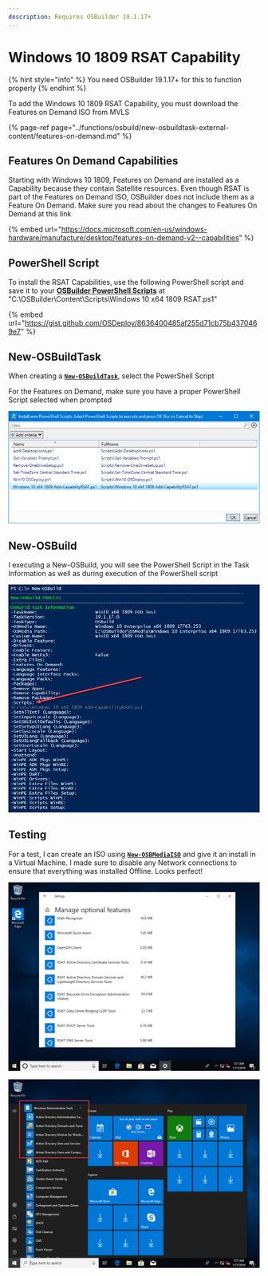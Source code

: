 ```yaml
---
description: Requires OSBuilder 19.1.17+
---
```


# Windows 10 1809 RSAT Capability

{% hint style="info" %}
You need OSBuilder 19.1.17+ for this to function properly
{% endhint %}

To add the Windows 10 1809 RSAT Capability, you must download the Features on Demand ISO from MVLS

{% page-ref page="../functions/osbuild/new-osbuildtask-external-content/features-on-demand.md" %}

## Features On Demand Capabilities

Starting with Windows 10 1809, Features on Demand are installed as a Capability because they contain Satellite resources.  Even though RSAT is part of the Features on Demand ISO, OSBuilder does not include them as a Feature On Demand.  Make sure you read about the changes to Features On Demand at this link

{% embed url="https://docs.microsoft.com/en-us/windows-hardware/manufacture/desktop/features-on-demand-v2--capabilities" %}

## PowerShell Script

To install the RSAT Capabilities, use the following PowerShell script and save it to your [**OSBuilder PowerShell Scripts**](../functions/osbuild/new-osbuildtask-external-content/powershell-scripts.md) at  "C:\OSBuilder\Content\Scripts\Windows 10 x64 1809 RSAT.ps1"

{% embed url="https://gist.github.com/OSDeploy/8636400485af255d71cb75b4370469e7" %}

## New-OSBuildTask

When creating a [**`New-OSBuildTask`**](../functions/osbuild/new-osbuildtask/), select the PowerShell Script 

For the Features on Demand, make sure you have a proper PowerShell Script selected when prompted

![](../../../.gitbook/assets/2019-01-17_12-20-23.png)

## New-OSBuild

I executing a New-OSBuild, you will see the PowerShell Script in the Task Information as well as during execution of the PowerShell script

![](../../../.gitbook/assets/2019-01-17_12-22-28.png)

## Testing

For a test, I can create an ISO using [**`New-OSBMediaISO`**](../functions/osbmedia/new-osbmediaiso.md) and give it an install in a Virtual Machine.  I made sure to disable any Network connections to ensure that everything was installed Offline.  Looks perfect!

![](../../../.gitbook/assets/2019-01-17_3-27-52.png)

![RSAT](../../../.gitbook/assets/2019-01-17_3-27-21.png)



